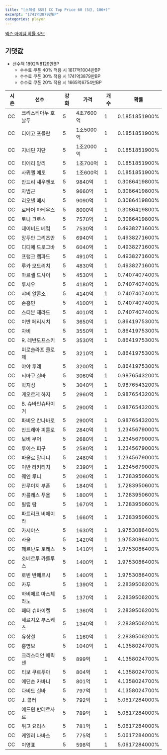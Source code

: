 ```yaml
---
title: "[스페셜 SSS] CC Top Price 60 (5강, 106+)"
excerpt: "1741억3879만BP"
categories: player
---
```

[넥슨 아이템 확률 정보](http://iteminfo.nexon.com/probability/fo4?sn=7414)

## 기댓값
  - 선수팩 1892억8129만BP
    - 수수료 쿠폰 40% 적용 시 1817억1004만BP
    - 수수료 쿠폰 30% 적용 시 1741억3879만BP
    - 수수료 쿠폰 20% 적용 시 1665억6754만BP


|시즌|선수|강화|가격|개수|확률|
|---|---|---|---|---|---|
|CC|크리스티아누 호날두|5|4조7600억|1|0.1851851900%|
|CC|디에고 포를란|5|1조5000억|1|0.1851851900%|
|CC|지네딘 지단|5|1조2000억|1|0.1851851900%|
|CC|티에리 앙리|5|1조700억|1|0.1851851900%|
|CC|사뮈엘 에토|5|1조600억|1|0.1851851900%|
|CC|안드리 셰우첸코|5|9840억|1|0.3086419800%|
|CC|차범근|5|9660억|1|0.3086419800%|
|CC|리오넬 메시|5|9090억|1|0.3086419800%|
|CC|로타어 마테우스|5|8000억|1|0.3086419800%|
|CC|토니 크로스|5|7570억|1|0.3086419800%|
|CC|데이비드 베컴|5|7530억|1|0.4938271600%|
|CC|앙투안 그리즈만|5|6940억|1|0.4938271600%|
|CC|디디에 드로그바|5|6040억|1|0.4938271600%|
|CC|프랭크 램파드|5|4910억|1|0.4938271600%|
|CC|루카 모드리치|5|4830억|1|0.4938271600%|
|CC|마르셀 드사이|5|4530억|1|0.7407407400%|
|CC|루시우|5|4180억|1|0.7407407400%|
|CC|샤비 알론소|5|4140억|1|0.7407407400%|
|CC|손흥민|5|4100억|1|0.7407407400%|
|CC|스티븐 제라드|5|4010억|1|0.7407407400%|
|CC|이반 페리시치|5|3650억|1|0.8641975300%|
|CC|차비|5|3550억|1|0.8641975300%|
|CC|R. 레반도프스키|5|3530억|1|0.8641975300%|
|CC|미로슬라프 클로제|5|3210억|1|0.8641975300%|
|CC|야야 투레|5|3200억|1|0.8641975300%|
|CC|티아구 실바|5|3060억|1|0.9876543200%|
|CC|박지성|5|3040억|1|0.9876543200%|
|CC|게오르게 하지|5|2960억|1|0.9876543200%|
|CC|B. 슈바인슈타이거|5|2900억|1|0.9876543200%|
|CC|파비오 칸나바로|5|2900억|1|0.9876543200%|
|CC|안드레아 피를로|5|2840억|1|1.2345679000%|
|CC|보비 무어|5|2680억|1|1.2345679000%|
|CC|루이스 피구|5|2580억|1|1.2345679000%|
|CC|파올로 말디니|5|2480억|1|1.2345679000%|
|CC|이반 라키티치|5|2390억|1|1.2345679000%|
|CC|웨인 루니|5|2060억|1|1.7283950600%|
|CC|잔루이지 부폰|5|1840억|1|1.7283950600%|
|CC|카를레스 푸욜|5|1800억|1|1.7283950600%|
|CC|필립 람|5|1670억|1|1.7283950600%|
|CC|파트리크 비에이라|5|1660억|1|1.7283950600%|
|CC|카시야스|5|1630억|1|1.9753086400%|
|CC|라울|5|1420억|1|1.9753086400%|
|CC|페르난도 토레스|5|1410억|1|1.9753086400%|
|CC|호베르투 카를루스|5|1400억|1|1.9753086400%|
|CC|로빈 반페르시|5|1400억|1|1.9753086400%|
|CC|카푸|5|1390억|1|2.2839506200%|
|CC|하비에르 마스체라노|5|1370억|1|2.2839506200%|
|CC|페터 슈마이켈|5|1360억|1|2.2839506200%|
|CC|세르지오 부스케츠|5|1340억|1|2.2839506200%|
|CC|유상철|5|1160억|1|2.2839506200%|
|CC|홍명보|5|1040억|1|4.1358024700%|
|CC|크리스티안 에릭센|5|899억|1|4.1358024700%|
|CC|티보 쿠르투아|5|804억|1|4.1358024700%|
|CC|에딘손 카바니|5|801억|1|4.1358024700%|
|CC|다비드 실바|5|797억|1|4.1358024700%|
|CC|J. 콜러|5|792억|1|5.0617284000%|
|CC|에드윈 반데르사르|5|789억|1|5.0617284000%|
|CC|위고 요리스|5|781억|1|5.0617284000%|
|CC|케일러 나바스|5|775억|1|5.0617284000%|
|CC|이영표|5|598억|1|5.0617284000%|
